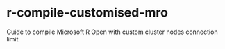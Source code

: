 # r-compile-customised-mro
Guide to compile Microsoft R Open with custom cluster nodes connection limit
